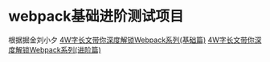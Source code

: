 webpack基础进阶测试项目
====

根据掘金刘小夕
[4W字长文带你深度解锁Webpack系列(基础篇)](https://juejin.im/post/5e5c65fc6fb9a07cd00d8838)
[4W字长文带你深度解锁Webpack系列(进阶篇)](https://juejin.im/post/5e6518946fb9a07c820fbaaf)